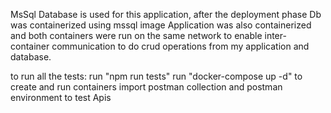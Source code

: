 MsSql Database is used for this application, after the deployment phase Db was
containerized using mssql image 
Application was also containerized and both containers were run on the same network
to enable inter-container communication to 
do crud operations from my application and database.

to run all the tests: run "npm run tests"
run "docker-compose up -d" to  create and run containers
import postman collection and postman environment to test Apis